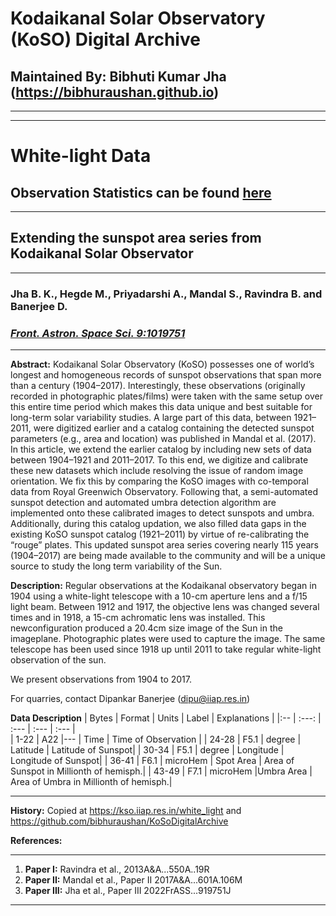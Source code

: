 # Kodaikanal Solar Observatory (KoSO) Digital Archive
## Maintained By: Bibhuti Kumar Jha (https://bibhuraushan.github.io)

***
***
# White-light Data
## Observation Statistics can be found [here](wl.html)
***
## **Extending the sunspot area series from Kodaikanal Solar Observator**
***
### Jha B. K., Hegde M., Priyadarshi A., Mandal S., Ravindra B. and Banerjee D.
### [*Front. Astron. Space Sci. 9:1019751*](https://ui.adsabs.harvard.edu/abs/2022FrASS...919751J/abstract)
-------------------------------------------------------------------------------
**Abstract:**
  Kodaikanal Solar Observatory (KoSO) possesses one of world’s longest and
  homogeneous records of sunspot observations that span more than a century
  (1904–2017). Interestingly, these observations (originally recorded in
  photographic plates/films) were taken with the same setup over this entire
  time period which makes this data unique and best suitable for long-term solar
  variability studies. A large part of this data, between 1921–2011, were
  digitized earlier and a catalog containing the detected sunspot parameters
  (e.g., area and location) was published in Mandal et al. (2017). In this
  article, we extend the earlier catalog by including new sets of data between
  1904–1921 and 2011–2017. To this end, we digitize and calibrate these new
  datasets which include resolving the issue of random image orientation. We fix
  this by comparing the KoSO images with co-temporal data from Royal Greenwich
  Observatory. Following that, a semi-automated sunspot detection and automated
  umbra detection algorithm are implemented onto these calibrated images to
  detect sunspots and umbra. Additionally, during this catalog updation, we also
  filled data gaps in the existing KoSO sunspot catalog (1921–2011) by virtue of
  re-calibrating the “rouge” plates. This updated sunspot area series covering
  nearly 115 years (1904–2017) are being made available to the community and
  will be a unique source to study the long term variability of the Sun.

**Description:**
  Regular observations at the Kodaikanal observatory began in 1904 using a
  white-light telescope with a 10-cm aperture lens and a f/15 light beam.
  Between 1912 and 1917, the objective lens was changed several times and in
  1918, a 15-cm achromatic lens was installed. This newconfiguration produced a
  20.4cm size image of the Sun in the imageplane. Photographic plates were used
  to capture the image. The same telescope has been used since 1918 up until 2011
  to take regular white-light observation of the sun.
  
  We present observations from 1904 to 2017.
  
  For quarries, contact Dipankar Banerjee (dipu@iiap.res.in)

**Data Description**
 | Bytes | Format | Units      | Label     	| Explanations |
 |:--    | :---:  | :---      | :---      | :---        |    
 | 1-22  | A22    |---         | Time       |	Time of Observation |
 | 24-28 |  F5.1  | degree     | Latitude   | Latitude of Sunspot|
 | 30-34 |  F5.1  | degree     | Longitude  | Longitude of Sunspot|
 | 36-41 | F6.1   | microHem   | Spot Area  | Area of Sunspot in Millionth of hemisph.|
 | 43-49 | F7.1   | microHem  |Umbra Area    | Area of Umbra in Millionth of hemisph.|

--------------------------------------------------------------------------------
**History:**
Copied at https://kso.iiap.res.in/white_light and 
https://github.com/bibhuraushan/KoSoDigitalArchive

**References:**
***
1. **Paper I:**   Ravindra et al.,     2013A&A...550A..19R
2. **Paper II:**  Mandal et al.,   Paper II    2017A&A...601A.106M
3. **Paper III:** Jha et al.,      Paper III   2022FrASS...919751J
***

